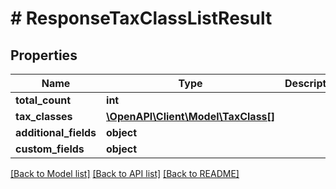 # # ResponseTaxClassListResult

## Properties

Name | Type | Description | Notes
------------ | ------------- | ------------- | -------------
**total_count** | **int** |  | [optional]
**tax_classes** | [**\OpenAPI\Client\Model\TaxClass[]**](TaxClass.md) |  | [optional]
**additional_fields** | **object** |  | [optional]
**custom_fields** | **object** |  | [optional]

[[Back to Model list]](../../README.md#models) [[Back to API list]](../../README.md#endpoints) [[Back to README]](../../README.md)
